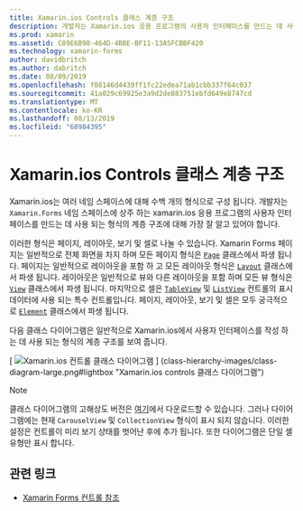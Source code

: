 ```yaml
---
title: Xamarin.ios Controls 클래스 계층 구조
description: 개발자는 Xamarin.ios 응용 프로그램의 사용자 인터페이스를 만드는 데 사용 되는 형식의 계층 구조에 대해 잘 알고 있어야 합니다.
ms.prod: xamarin
ms.assetid: C89E6B98-464D-4BBE-BF11-13A5FCBBF420
ms.technology: xamarin-forms
author: davidbritch
ms.author: dabritch
ms.date: 08/09/2019
ms.openlocfilehash: f08146d4439ff1fc22edea71ab1cbb337f64c037
ms.sourcegitcommit: 41a029c69925e3a9d2de883751ebfd649e8747cd
ms.translationtype: MT
ms.contentlocale: ko-KR
ms.lasthandoff: 08/13/2019
ms.locfileid: "68984395"
---
```

# <a name="xamarinforms-controls-class-hierarchy"></a>Xamarin.ios Controls 클래스 계층 구조

Xamarin.ios는 여러 네임 스페이스에 대해 수백 개의 형식으로 구성 됩니다. 개발자는 `Xamarin.Forms` 네임 스페이스에 상주 하는 xamarin.ios 응용 프로그램의 사용자 인터페이스를 만드는 데 사용 되는 형식의 계층 구조에 대해 가장 잘 알고 있어야 합니다.

이러한 형식은 페이지, 레이아웃, 보기 및 셀로 나눌 수 있습니다. Xamarin Forms 페이지는 일반적으로 전체 화면을 차지 하며 모든 페이지 형식은 [`Page`](xref:Xamarin.Forms.Page) 클래스에서 파생 됩니다. 페이지는 일반적으로 레이아웃을 포함 하 고 모든 레이아웃 형식은 [`Layout`](xref:Xamarin.Forms.Layout) 클래스에서 파생 됩니다. 레이아웃은 일반적으로 뷰와 다른 레이아웃을 포함 하며 모든 뷰 형식은 [`View`](xref:Xamarin.Forms.View) 클래스에서 파생 됩니다. 마지막으로 셀은 [`TableView`](xref:Xamarin.Forms.TableView) 및 [`ListView`](xref:Xamarin.Forms.ListView) 컨트롤의 표시 데이터에 사용 되는 특수 컨트롤입니다. 페이지, 레이아웃, 보기 및 셀은 모두 궁극적으로 [`Element`](xref:Xamarin.Forms.Element) 클래스에서 파생 됩니다.

다음 클래스 다이어그램은 일반적으로 Xamarin.ios에서 사용자 인터페이스를 작성 하는 데 사용 되는 형식의 계층 구조를 보여 줍니다.

[ ![Xamarin.ios 컨트롤 클래스 다이어그램](class-hierarchy-images/class-diagram.png "xamarin. forms controls 클래스 다이어그램") ] (class-hierarchy-images/class-diagram-large.png#lightbox "Xamarin.ios controls 클래스 다이어그램")

> [!NOTE]
> 클래스 다이어그램의 고해상도 버전은 [여기](class-hierarchy-images/class-diagram-high-resolution.png)에서 다운로드할 수 있습니다. 그러나 다이어그램에는 현재 `CarouselView` 및 `CollectionView` 형식이 표시 되지 않습니다. 이러한 설정은 컨트롤이 미리 보기 상태를 벗어난 후에 추가 됩니다. 또한 다이어그램은 단일 셸 유형만 표시 합니다.

## <a name="related-links"></a>관련 링크

- [Xamarin Forms 컨트롤 참조](~/xamarin-forms/user-interface/controls/index.md)
